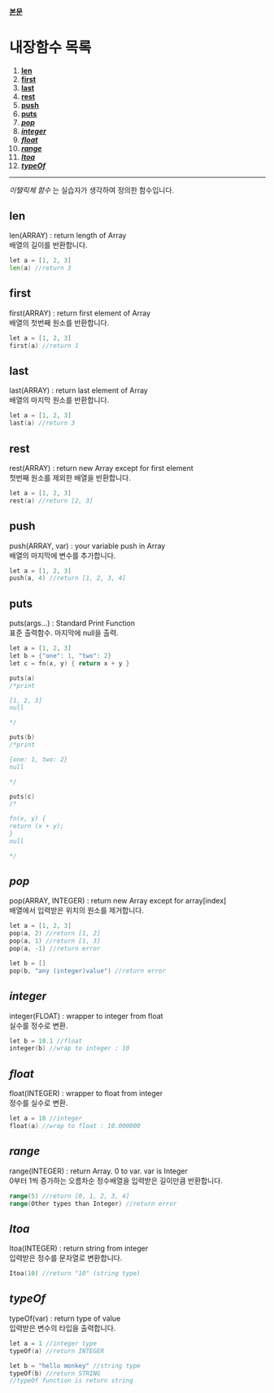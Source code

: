 #### [본문](https://github.com/kuhm01/gointerpreter "본문")

# 내장함수 목록

1. __[len](#len "len 함수")__
2. __[first](#first "first 함수")__
3. __[last](#last "last 함수")__
4. __[rest](#rest "rest 함수")__
5. __[push](#push "push 함수")__
6. __[puts](#puts "puts 함수")__
7. ___[pop](#pop "pop 함수")___
8. ___[integer](#integer "integer 함수")___
9. ___[float](#float "float 함수")___
10. ___[range](#range "range 함수")___
11. ___[Itoa](#Itoa "Itoa 함수")___
12. ___[typeOf](#typeOf "typeOf 함수")___

---
_이탤릭체 함수_ 는 실습자가 생각하여 정의한 함수입니다.

## len
len(ARRAY) : return length of Array</br>
배열의 길이를 반환합니다.
```Go
let a = [1, 2, 3]
len(a) //return 3
```

## first
first(ARRAY) : return first element of Array</br>
배열의 첫번째 원소를 반환합니다.
```Go
let a = [1, 2, 3]
first(a) //return 1
```

## last
last(ARRAY) : return last element of Array</br>
배열의 마지막 원소를 반환합니다.
```Go
let a = [1, 2, 3]
last(a) //return 3
```

## rest
rest(ARRAY) : return new Array except for first element</br>
첫번째 원소를 제외한 배열을 반환합니다.
```Go
let a = [1, 2, 3]
rest(a) //return [2, 3]
```

## push
push(ARRAY, var) : your variable push in Array</br>
배열의 마지막에 변수를 추가합니다.
```Go
let a = [1, 2, 3]
push(a, 4) //return [1, 2, 3, 4]
```

## puts
puts(args...) : Standard Print Function</br>
표준 출력함수. 마지막에 null을 출력.
```Go
let a = [1, 2, 3]
let b = {"one": 1, "two": 2}
let c = fn(x, y) { return x + y }

puts(a) 
/*print

[1, 2, 3]
null

*/

puts(b)
/*print

{one: 1, two: 2}
null

*/

puts(c)
/*

fn(x, y) {
return (x + y);
}
null

*/
```

## _pop_
pop(ARRAY, INTEGER) : return new Array except for array[index]</br>
배열에서 입력받은 위치의 원소를 제거합니다.
```Go
let a = [1, 2, 3]
pop(a, 2) //return [1, 2]
pop(a, 1) //return [1, 3]
pop(a, -1) //return error

let b = []
pop(b, "any (integer)value") //return error
```

## _integer_
integer(FLOAT) : wrapper to integer from float</br>
실수를 정수로 변환.
```Go
let b = 10.1 //float
integer(b) //wrap to integer : 10
```

## _float_
float(INTEGER) : wrapper to float from integer</br>
정수를 실수로 변환.
```Go
let a = 10 //integer
float(a) //wrap to float : 10.000000
```

## _range_
range(INTEGER) : return Array. 0 to var. var is Integer</br>
0부터 1씩 증가하는 오름차순 정수배열을 입력받은 길이만큼 반환합니다.
```Go
range(5) //return [0, 1, 2, 3, 4]
range(Other types than Integer) //return error
```

## _Itoa_
Itoa(INTEGER) : return string from integer</br>
입력받은 정수를 문자열로 변환합니다.
```Go
Itoa(10) //return "10" (string type)
```

## _typeOf_
typeOf(var) : return type of value</br>
입력받은 변수의 타입을 출력합니다.
```Go
let a = 1 //integer type
typeOf(a) //return INTEGER

let b = "hello monkey" //string type
typeOf(b) //return STRING
//typeOf function is return string
```